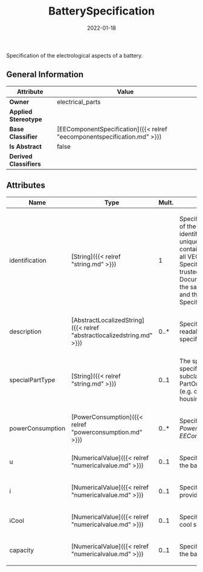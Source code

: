 ﻿---
title: BatterySpecification
toc: false
type: specs
date: "2022-01-18"
draft: false
specification: VEC
version: 1.2.2
documentType: "Recommendation"
elementType: Class
classes:
  - BatterySpecification
menu_name: vec-1.2.2
---
<p> Specification of the electrological aspects of a battery.      </p>

## General Information

| Attribute               | Value |
|-------------------------|-------|
| **Owner**               | electrical_parts |
| **Applied Stereotype**  |   |
| **Base Classifier**     | [EEComponentSpecification]({{< relref "eecomponentspecification.md" >}})<br/>  |
| **Is Abstract**         | false |
| **Derived Classifiers** |   |

## Attributes
|  Name  |  Type  |  Mult.  |  Description  |  Owning Classifier  |
|--------|--------|---------|---------------|--------------|
|identification | [String]({{< relref "string.md" >}}) | 1 | <p> Specifies a unique identification of the specification. The identification is guaranteed to be unique within the document containing the specification. For all VEC-documents a Specification-instance can be trusted to be identical if the DocumentVersion-instance is the same (see DocumentVersion) and the identification of the Specification is the same.      </p> | [Specification]({{< relref "specification.md" >}}) |
|description | [AbstractLocalizedString]({{< relref "abstractlocalizedstring.md" >}}) | 0..* | <p> Specifies additional, human readable information about the specification.      </p> | [Specification]({{< relref "specification.md" >}}) |
|specialPartType | [String]({{< relref "string.md" >}}) | 0..1 | <p>The specialPartType allows the specification of subclassifications for a PartOrUsageRelatedSpecification (e.g. different types of connector housings).  </p> | [PartOrUsageRelatedSpecification]({{< relref "partorusagerelatedspecification.md" >}}) |
|powerConsumption | [PowerConsumption]({{< relref "powerconsumption.md" >}}) | 0..* | <p> Specifies the <i>PowerConsumptions</i> of this <i>EEComponentSpecification.</i>      </p> | [EEComponentSpecification]({{< relref "eecomponentspecification.md" >}}) |
|u | [NumericalValue]({{< relref "numericalvalue.md" >}}) | 0..1 | <p>Specifies the nominal voltage of the battery.  </p> | [BatterySpecification]({{< relref "batteryspecification.md" >}}) |
|i | [NumericalValue]({{< relref "numericalvalue.md" >}}) | 0..1 | <p>Specifies the current the battery provides.  </p> | [BatterySpecification]({{< relref "batteryspecification.md" >}}) |
|iCool | [NumericalValue]({{< relref "numericalvalue.md" >}}) | 0..1 | <p>Specifies the battery's current in cool state.  </p> | [BatterySpecification]({{< relref "batteryspecification.md" >}}) |
|capacity | [NumericalValue]({{< relref "numericalvalue.md" >}}) | 0..1 | <p> Specifies the power capacity of the battery.      </p> | [BatterySpecification]({{< relref "batteryspecification.md" >}}) |

